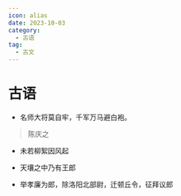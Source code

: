 ```yaml
---
icon: alias
date: 2023-10-03
category:
  - 古语
tag:
  - 古文
---
```


# 古语

<!-- more -->


- 名师大将莫自牢，千军万马避白袍。

> 陈庆之 

- 未若柳絮因风起

- 天壤之中乃有王郎

- 举孝廉为郎，除洛阳北部尉，迁顿丘令，征拜议郎